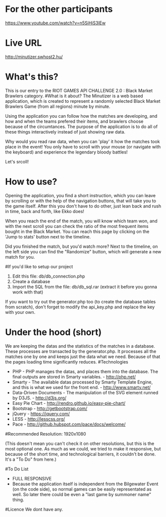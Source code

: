 # For the other participants
https://www.youtube.com/watch?v=n5SiHiS3lEw
# Live URL
http://minutizer.swhost2.hu/
# What's this?
This is our entry to the RIOT GAMES API CHALLENGE 2.0 : Black Market Brawlers category.
#What is it about?
The Minutizer is a web based application, which is created to represent a randomly selected Black Market Brawlers Game (from all regions) minute by minute. 

Using the application you can follow how the matches are developing, and how and when the teams prefered their items, and brawlers choose because of the circumtances. The purpose of the application is to do all of these things interactively instead of just showing raw data. 

Why would you read raw data, when you can 'play' it how the matches took place in the event! You only have to scroll with your mouse (or navigate with the keyboard) and experience the legendary bloody battles!

Let's srcoll!
# How to use?
Opening the application, you find a short instruction, which you can leave by scrolling or with the help of the navigation buttons, that will take you to the game itself. After this you don't have to do other, just lean back and rush in time, back and forth, like Ekko does!

When you reach the end of the match, you will know which team won, and with the next scroll you can check the ratio of the most frequent items bought in the Black Market. You can reach this page by clicking on the 'Jump to stats' button next to the timeline.

Did you finished the match, but you'd watch more? Next to the timeline, on the left side you can find the "Randomize" button, which will generate a new match for you.

#If you'd like to setup our project

1. Edit this file: db/db_connection.php
2. Create a database
3. Import the SQL from the file: db/db_sql.rar (extract it before you gonna work with that)

If you want to try out the generator.php too (to create the database tables from scratch), don't forget to modify the api_key.php and replace the key with your own.

# Under the hood (short)
We are keeping the datas and the statistics of the matches in a database. These processes are transacted by the generator.php. It processes all the matches one by one and keeps just the data what we need. Because of that the pages loading time significantly reduces.
#Technologies
- PHP - PHP manages the datas, and places them into the database. The final outputs are stored in Smarty variables. - http://php.net/
- Smarty - The available datas processed by Smarty Template Engine, and this is what we used for the front end. - http://www.smarty.net/
- Data-Driven Documents - The manipulation of the SVG element runned by D3JS. - http://d3js.org/
- Easy Pie Chart - http://rendro.github.io/easy-pie-chart/
- Bootstrap - http://getbootstrap.com/
- jQuery - https://jquery.com/
- LESS - http://lesscss.org/
- Pace - http://github.hubspot.com/pace/docs/welcome/

#Recommended Resolution:
1920x1080

(This doesn't mean you can't check it on other resolutions, but this is the most optional one. As much as we could, we tried to make it responsive, but because of the short time, and technological barriers, it couldn't be done. It's a "To Do" from here.)

#To Do List
- FULL RESPONSIVE
- Because the application itself is independent from the Bilgewater Event (on the code side), so normal games can be easily representated as well. So later there could be even a "last game by summoner name" thing.

#Licence
We dont have any.
